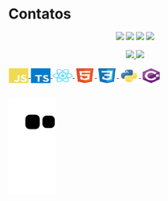# Contatos

<div align="center">
  <a href="https://www.instagram.com/lucasact4/" target="_blank"><img src="https://img.shields.io/badge/-Instagram-%23E4405F?style=for-the-badge&logo=instagram&logoColor=white" target="_blank"></a>
  <a href="https://www.linkedin.com/in/lucasact4/" target="_blank"><img src="https://img.shields.io/badge/LinkedIn-0077B5?style=for-the-badge&logo=linkedin&logoColor=white"></a>
  <a href = "mailto:lucasact4@outlook.com" target="_blank"><img src="https://img.shields.io/badge/Outlook-0078D4?style=for-the-badge&logo=microsoft-outlook&logoColor=white"></a>
  <a href = "https://api.whatsapp.com/send/?phone=5581984414760&text&type=phone_number&app_absent=0" target="_blank"><img src="https://img.shields.io/badge/WhatsApp-25D366?style=for-the-badge&logo=whatsapp&logoColor=white"></a>
</div>

<br>

<div align="center">
  <a href="https://github.com/lucasact4">
    <img height="180em" src="https://github-readme-stats.vercel.app/api?username=lucasact4&show_icons=true&theme=dark&include_all_commits=true&count_private=true"
  />
  
  <a href="https://github.com/lucasact4/github-readme-stats">
    <img src="https://github-readme-stats.vercel.app/api/top-langs/?username=lucasact4&layout=compact&theme=dark&hide_border=true"
  />
</div>
    
<div style="display: inline_block"><br>
  <img align="center" alt="Rafa-Js" height="30" width="40" src="https://raw.githubusercontent.com/devicons/devicon/master/icons/javascript/javascript-plain.svg">
  <img align="center" alt="Rafa-Ts" height="30" width="40" src="https://raw.githubusercontent.com/devicons/devicon/master/icons/typescript/typescript-plain.svg">
  <img align="center" alt="Rafa-React" height="30" width="40" src="https://raw.githubusercontent.com/devicons/devicon/master/icons/react/react-original.svg">
  <img align="center" alt="Rafa-HTML" height="30" width="40" src="https://raw.githubusercontent.com/devicons/devicon/master/icons/html5/html5-original.svg">
  <img align="center" alt="Rafa-CSS" height="30" width="40" src="https://raw.githubusercontent.com/devicons/devicon/master/icons/css3/css3-original.svg">
  <img align="center" alt="Rafa-Python" height="30" width="40" src="https://raw.githubusercontent.com/devicons/devicon/master/icons/python/python-original.svg">
  <img align="center" alt="Rafa-Csharp" height="30" width="40" src="https://raw.githubusercontent.com/devicons/devicon/master/icons/csharp/csharp-original.svg">
</div>
    
  ##
 
<div>
  
 
  ![Snake animation](https://github.com/rafaballerini/rafaballerini/blob/output/github-contribution-grid-snake.svg)
 
</div>

